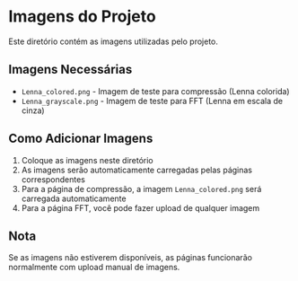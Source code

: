 # Imagens do Projeto

Este diretório contém as imagens utilizadas pelo projeto.

## Imagens Necessárias

- `Lenna_colored.png` - Imagem de teste para compressão (Lenna colorida)
- `Lenna_grayscale.png` - Imagem de teste para FFT (Lenna em escala de cinza)

## Como Adicionar Imagens

1. Coloque as imagens neste diretório
2. As imagens serão automaticamente carregadas pelas páginas correspondentes
3. Para a página de compressão, a imagem `Lenna_colored.png` será carregada automaticamente
4. Para a página FFT, você pode fazer upload de qualquer imagem

## Nota

Se as imagens não estiverem disponíveis, as páginas funcionarão normalmente com upload manual de imagens.
